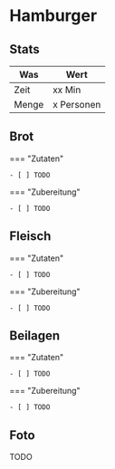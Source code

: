 # Hamburger

## Stats

| Was   | Wert        |
|-------|-------------|
| Zeit  | xx Min      |
| Menge | x Personen |

## Brot

=== "Zutaten"

    - [ ] TODO

=== "Zubereitung"

    - [ ] TODO

## Fleisch

=== "Zutaten"

    - [ ] TODO

=== "Zubereitung"

    - [ ] TODO

## Beilagen

=== "Zutaten"

    - [ ] TODO

=== "Zubereitung"

    - [ ] TODO

## Foto

TODO
